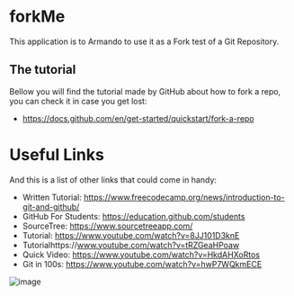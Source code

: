 # forkMe

This application is to Armando to use it as a Fork test of a Git Repository. 

## The tutorial

Bellow you will find the tutorial made by GitHub about how to fork a repo, you can check it in case you get lost: 
- https://docs.github.com/en/get-started/quickstart/fork-a-repo

# Useful Links
And this is a list of other links that could come in handy: 
- Written Tutorial: https://www.freecodecamp.org/news/introduction-to-git-and-github/ 
- GitHub For Students: https://education.github.com/students 
- SourceTree: https://www.sourcetreeapp.com/ 
- Tutorial: https://www.youtube.com/watch?v=8JJ101D3knE
- Tutorialhttps://www.youtube.com/watch?v=tRZGeaHPoaw
- Quick Video: https://www.youtube.com/watch?v=HkdAHXoRtos
- Git in 100s: https://www.youtube.com/watch?v=hwP7WQkmECE

![image](https://github.com/PULPLIX/forkMe/assets/44217215/fc8ccca6-5b38-4190-bd77-34ff71c9cbf0)



